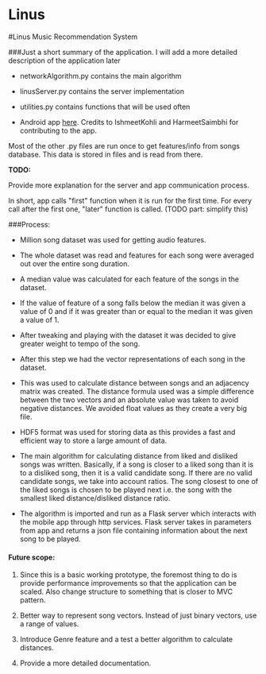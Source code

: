 # Linus
#Linus Music Recommendation System

###Just a short summary of the application. I will add a more detailed description of the application later

* networkAlgorithm.py contains the main algorithm

* linusServer.py contains the server implementation

* utilities.py contains functions that will be used often

* Android app <a href ="https://github.com/ishmeetkohli/linus">here</a>. Credits to IshmeetKohli and HarmeetSaimbhi for contributing to the app.

Most of the other .py files are run once to get features/info from songs database. This data is stored in files and is read from there.

**TODO:**

Provide more explanation for the server and app communication process.

In short, app calls "first" function when it is run for the first time. For every call after the first one,
"later" function is called. (TODO part: simplify this)

###Process:

* Million song dataset was used for getting audio features.

* The whole dataset was read and features for each song were averaged out over the entire song duration.

* A median value was calculated for each feature of the songs in the dataset.

* If the value of feature of a song falls below the median it was given a value of 0 and if it was greater than or equal to the median it was given a value of 1.

* After tweaking and playing with the dataset it was decided to give greater weight to tempo of the song.

* After this step we had the vector representations of each song in the dataset.

* This was used to calculate distance between songs and an adjacency matrix was created. The distance formula used was a simple difference between the two vectors and an absolute value was taken to avoid negative distances. We avoided float values as they create a very big file.

* HDF5 format was used for storing data as this provides a fast and efficient way to store a large amount of data.

* The main algorithm for calculating distance from liked and disliked songs was written. Basically, if a song is closer to a liked song than it is to a disliked song, then it is a valid candidate song. If there are no valid candidate songs, we take into account ratios. The song closest to one of the liked songs is chosen to be played next i.e. the song with the smallest liked distance/disliked distance ratio.

* The algorithm is imported and run as a Flask server which interacts with the mobile app through http services. Flask server takes in parameters from app and returns a json file containing information about the next song to be played.

#### Future scope:

1. Since this is a basic working prototype, the foremost thing to do is provide performance improvements so that
   the application can be scaled. Also change structure to something that is closer to MVC pattern.

2. Better way to represent song vectors. Instead of just binary vectors, use a range of values.

3. Introduce Genre feature and a test a better algorithm to calculate distances.

4. Provide a more detailed documentation.
